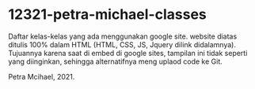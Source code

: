 # 12321-petra-michael-classes
Daftar kelas-kelas yang ada menggunakan google site. website diatas ditulis 100% dalam HTML (HTML, CSS, JS, Jquery dilink didalamnya). Tujuannya karena saat di embed di google sites, tampilan ini tidak seperti yang diinginkan, sehingga alternatifnya meng uplaod code ke Git.

Petra Mcihael, 2021.

